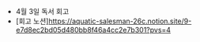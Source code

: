 - 4월 3일 독서 회고
- [회고 노션]https://aquatic-salesman-26c.notion.site/9-e7d8ec2bd05d480bb8f46a4cc2e7b301?pvs=4
